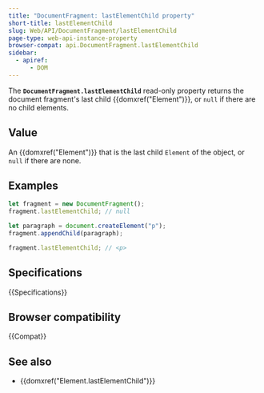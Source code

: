 ```yaml
---
title: "DocumentFragment: lastElementChild property"
short-title: lastElementChild
slug: Web/API/DocumentFragment/lastElementChild
page-type: web-api-instance-property
browser-compat: api.DocumentFragment.lastElementChild
sidebar:
  - apiref:
      - DOM
---
```


The **`DocumentFragment.lastElementChild`** read-only property
returns the document fragment's last child {{domxref("Element")}}, or `null` if there
are no child elements.

## Value

An {{domxref("Element")}} that is the last child `Element` of the object, or `null` if there are none.

## Examples

```js
let fragment = new DocumentFragment();
fragment.lastElementChild; // null

let paragraph = document.createElement("p");
fragment.appendChild(paragraph);

fragment.lastElementChild; // <p>
```

## Specifications

{{Specifications}}

## Browser compatibility

{{Compat}}

## See also

- {{domxref("Element.lastElementChild")}}
